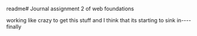 readme# Journal
assignment 2 of web foundations

working like crazy to get this stuff and I think that its starting to sink in----finally
